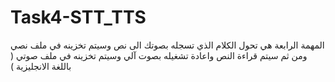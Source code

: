 # Task4-STT_TTS
 المهمة الرابعة هي تحول الكلام الذي تسجله بصوتك الى نص وسيتم تخزينه في ملف نصي ومن ثم سيتم قراءة النص واعادة تشغيله بصوت آلي وسيتم تخزينه في ملف صوتي ( باللغة الانجليزية )
